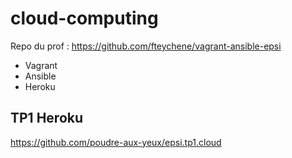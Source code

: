 # cloud-computing

Repo du prof : https://github.com/fteychene/vagrant-ansible-epsi

- Vagrant
- Ansible
- Heroku

## TP1 Heroku

https://github.com/poudre-aux-yeux/epsi.tp1.cloud
